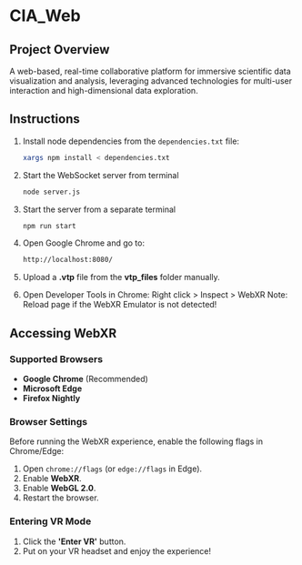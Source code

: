 # CIA_Web


## Project Overview

A web-based, real-time collaborative platform for immersive scientific data visualization and analysis, leveraging advanced technologies for multi-user interaction and high-dimensional data exploration.

## Instructions

1. Install node dependencies from the `dependencies.txt` file:

   ```bash
   xargs npm install < dependencies.txt
   ```
2. Start the WebSocket server from terminal
   ```bash
   node server.js
   ```
3. Start the server from a separate terminal
   ```bash
   npm run start
   ```
4. Open Google Chrome and go to:
   ```bash
   http://localhost:8080/
   ```
5. Upload a **.vtp** file from the **vtp_files** folder manually.

6. Open Developer Tools in Chrome: Right click > Inspect > WebXR
   Note: Reload page if the WebXR Emulator is not detected!

## Accessing WebXR

### Supported Browsers
- **Google Chrome** (Recommended)
- **Microsoft Edge**
- **Firefox Nightly**

### Browser Settings
Before running the WebXR experience, enable the following flags in Chrome/Edge:
1. Open `chrome://flags` (or `edge://flags` in Edge).
2. Enable **WebXR**.
3. Enable **WebGL 2.0**.
4. Restart the browser.

### Entering VR Mode
1. Click the **'Enter VR'** button.
2. Put on your VR headset and enjoy the experience!
